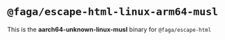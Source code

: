 # `@faga/escape-html-linux-arm64-musl`

This is the **aarch64-unknown-linux-musl** binary for `@faga/escape-html`
